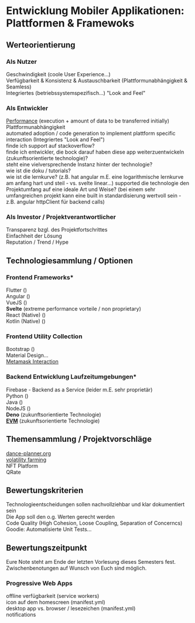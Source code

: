 # Entwicklung Mobiler Applikationen: Plattformen & Framewoks

## Werteorientierung

### Als Nutzer
Geschwindigkeit (coole User Experience...)    
Verfügbarkeit & Konsistenz & Austauschbarkeit (Plattformunabhängigkeit & Seamless)  
Integriertes (betriebssystemspezifisch...) "Look and Feel"   


### Als Entwickler
[Performance](https://pagespeed.web.dev/report?url=https%3A%2F%2Fwww.mannheim.dhbw.de%2Fstartseite) (execution + amount of data to be transferred initially)
Plattformunabhängigkeit  
automated adoption / code generation to implement plattform specific interaction (Integriertes "Look and Feel")   
finde ich support auf stackoverflow?   
finde ich entwickler, die bock darauf haben diese app weiterzuentwickeln (zukunftsorientierte technologie)?  
steht eine vielversprechende Instanz hinter der technologie?  
wie ist die doku / tutorials?  
wie ist die lernkurve? (z.B. hat angular m.E. eine logarithmische lernkurve am anfang hart und steil - vs. svelte linear...)
supported die technologie den Projektumfang auf eine ideale Art und Weise? (bei einem sehr umfangreichen projekt kann eine built in standardisierung wertvoll sein - z.B. angular httpClient für backend calls)  


### Als Investor / Projektverantwortlicher
Transparenz bzgl. des Projektfortschrittes    
Einfachheit der Lösung  
Reputation / Trend / Hype


## Technologiesammlung / Optionen 

### Frontend Frameworks*
Flutter ()   
Angular ()   
VueJS ()   
**Svelte** (extreme performance vorteile / non proprietary)   
React (Native) ()   
Kotlin (Native) ()   


### Frontend Utility Collection
Bootstrap ()   
Material Design...  
[Metamask Interaction](https://docs.metamask.io/guide/getting-started.html#basic-considerations) 


### Backend Entwicklung Laufzeitumgebungen*
Firebase - Backend as a Service (leider m.E. sehr proprietär)  
Python ()  
Java ()  
NodeJS ()     
**Deno** (zukunftsorientierte Technologie)  
**[EVM](https://deno.land/x/web3)** (zukunftsorientierte Technologie)  


## Themensammlung / Projektvorschläge
[dance-planner.org]()   
[volatility farming](https://github.com/distributed-ledger-technology/vofarm)  
NFT Platform  
QRate   


## Bewertungskriterien
Technologieentscheidungen sollen nachvollziehbar und klar dokumentiert sein   
Die App soll den o.g. Werten gerecht werden   
Code Quality (High Cohesion, Loose Coupling, Separation of Concerncs)  
Goodie: Automatisierte Unit Tests...  


## Bewertungszeitpunkt
Eure Note steht am Ende der letzten Vorlesung dieses Semesters fest. Zwischenbenotungen auf Wunsch von Euch sind möglich.  

### Progressive Web Apps
offline verfügbarkeit (service workers)    
icon auf dem homescreen (manifest.yml)  
desktop app vs. browser / lesezeichen (manifest.yml)  
notifications



